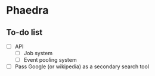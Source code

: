 # Phaedra

## To-do list

- [ ] API
  - [ ] Job system
  - [ ] Event pooling system
- [ ] Pass Google (or wikipedia) as a secondary search tool
